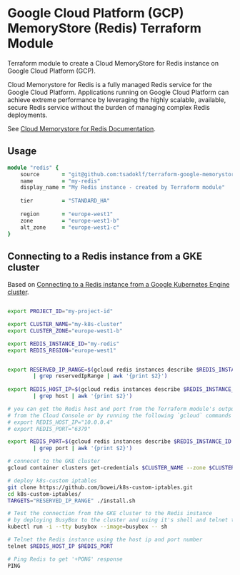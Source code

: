 # Google Cloud Platform (GCP) MemoryStore (Redis) Terraform Module
Terraform module to create a Cloud MemoryStore for Redis instance on Google Cloud Platform (GCP).

Cloud Memorystore for Redis is a fully managed Redis service for the Google Cloud Platform. Applications running on Google Cloud Platform can achieve extreme performance by leveraging the highly scalable, available, secure Redis service without the burden of managing complex Redis deployments.

See [Cloud Memorystore for Redis Documentation](https://cloud.google.com/memorystore/docs/redis/).

## Usage

```ruby
module "redis" {
    source       = "git@github.com:tsadoklf/terraform-google-memorystore-redis.git?ref=master"
    name         = "my-redis"
    display_name = "My Redis instance - created by Terraform module"
    
    tier         = "STANDARD_HA"
    
    region       = "europe-west1"
    zone         = "europe-west1-b"
    alt_zone     = "europe-west1-c"
}
```

## Connecting to a Redis instance from a GKE cluster
Based on [Connecting to a Redis instance from a Google Kubernetes Engine cluster](https://cloud.google.com/memorystore/docs/redis/connect-redis-instance-gke).

```bash

export PROJECT_ID="my-project-id"

export CLUSTER_NAME="my-k8s-cluster"
export CLUSTER_ZONE="europe-west1-b"

export REDIS_INSTANCE_ID="my-redis" 
export REDIS_REGION="europe-west1"


export RESERVED_IP_RANGE=$(gcloud redis instances describe $REDIS_INSTANCE_ID --region=$REDIS_REGION \
        | grep reservedIpRange | awk '{print $2}')
        
export REDIS_HOST_IP=$(gcloud redis instances describe $REDIS_INSTANCE_ID --region=$REDIS_REGION \
        | grep host | awk '{print $2}')

# you can get the Redis host and port from the Terraform module's outputs, 
# from the Cloud Console or by running the following `gcloud` commands
# export REDIS_HOST_IP="10.0.0.4"
# export REDIS_PORT="6379"

export REDIS_PORT=$(gcloud redis instances describe $REDIS_INSTANCE_ID --region=$REDIS_REGION \
        | grep port | awk '{print $2}')

# connecet to the GKE cluster
gcloud container clusters get-credentials $CLUSTER_NAME --zone $CLUSTER_ZONE --project $PROJECT_ID

# deploy k8s-custom iptables
git clone https://github.com/bowei/k8s-custom-iptables.git
cd k8s-custom-iptables/
TARGETS="RESERVED_IP_RANGE" ./install.sh

# Test the connection from the GKE cluster to the Redis instance
# by deploying BusyBox to the cluster and using it's shell and telnet to connect to the Redis instance 
kubectl run -i --tty busybox --image=busybox -- sh

# Telnet the Redis instance using the host ip and port number 
telnet $REDIS_HOST_IP $REDIS_PORT

# Ping Redis to get '+PONG' response
PING 
```




